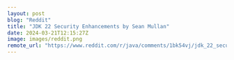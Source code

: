```yaml
---
layout: post
blog: "Reddit"
title: "JDK 22 Security Enhancements by Sean Mullan"
date: 2024-03-21T12:15:27Z
image: images/reddit.png
remote_url: "https://www.reddit.com/r/java/comments/1bk54vj/jdk_22_security_enhancements_by_sean_mullan/"
---
```

